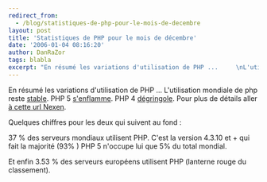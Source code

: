 ```yaml
---
redirect_from:
  - /blog/statistiques-de-php-pour-le-mois-de-decembre
layout: post
title: 'Statistiques de PHP pour le mois de décembre'
date: '2006-01-04 08:16:20'
author: DanRaZor
tags: blabla
excerpt: "En résumé les variations d'utilisation de PHP ...     \nL'utilisation mondiale de php reste [stable](http://www.nexen.net/phpversion/cartes/2005-12/evolution.global.png). PHP 5  [s'enflamme](http://www.nexen.net/phpversion/cartes/2005-12/evolution.majeure2356.png). PHP 4      …"
---
```


En résumé les variations d'utilisation de PHP ...
L'utilisation mondiale de php reste [stable](http://www.nexen.net/phpversion/cartes/2005-12/evolution.global.png). PHP 5  [s'enflamme](http://www.nexen.net/phpversion/cartes/2005-12/evolution.majeure2356.png). PHP 4 [dégringole](http://www.nexen.net/phpversion/cartes/2005-12/evolution.majeure4.png).   Pour plus de détails aller [à cette url Nexen](http://www.nexen.net/interview/index.php?id=57).

Quelques chiffres pour les deux qui suivent au fond :

37 % des serveurs mondiaux utilisent PHP.   C'est la version 4.3.10 et + qui fait la majorité (93% )   PHP 5 n'occupe lui que 5% du total mondial.

Et enfin 3.53 % des serveurs européens utilisent PHP (lanterne rouge du classement).
